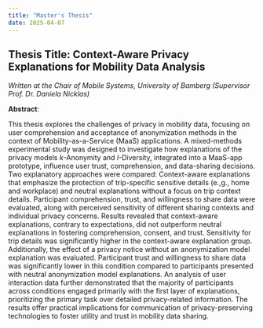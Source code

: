 ```yaml
---
title: "Master's Thesis"
date: 2025-04-07
---
```

## Thesis Title: Context-Aware Privacy Explanations for Mobility Data Analysis

*Written at the Chair of Mobile Systems, University of Bamberg (Supervisor Prof. Dr. Daniela Nicklas)*

**Abstract**: 

This thesis explores the challenges  of privacy in mobility data, focusing on user comprehension and acceptance of anonymization methods in the context of Mobility-as-a-Service (MaaS) applications. A mixed-methods experimental study was designed to investigate how explanations of the privacy models $k$-Anonymity and $l$-Diversity, integrated into a MaaS-app prototype, influence user trust, comprehension, and data-sharing decisions. Two explanatory approaches were compared: Context-aware explanations that emphasize the protection of trip-specific sensitive details (e.\,g., home and workplace) and neutral explanations without a focus on trip context details. Participant comprehension, trust, and willingness to share data were evaluated, along with perceived sensitivity of different sharing contexts and individual privacy concerns. Results revealed that context-aware explanations, contrary to expectations, did not outperform neutral explanations in fostering comprehension, consent, and trust. Sensitivity for trip details was significantly higher in the context-aware explanation group. Additionally, the effect of a privacy notice without an anonymization model explanation was evaluated. Participant trust and willingness to share data was significantly lower in this condition compared to participants presented with neutral anonymization model explanations. An analysis of user interaction data further demonstrated that the majority of participants across conditions engaged primarily with the first layer of explanations, prioritizing the primary task over detailed privacy-related information. The results offer practical implications for communication of privacy-preserving technologies to foster utility and trust in mobility data sharing.
